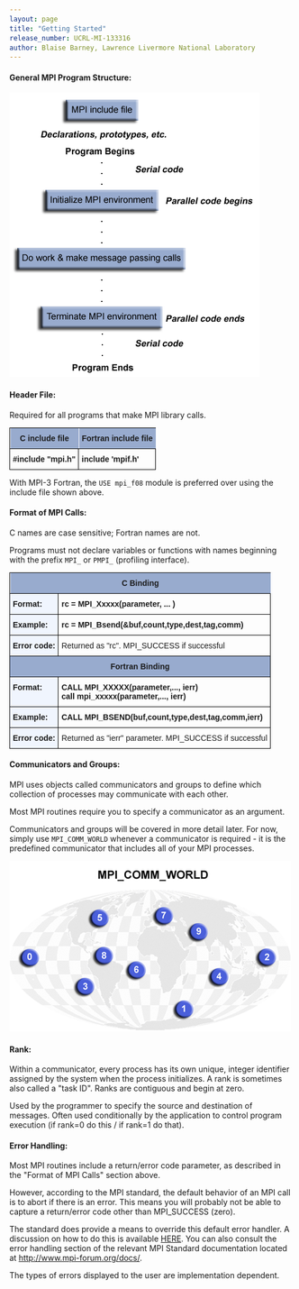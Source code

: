 ```yaml
---
layout: page
title: "Getting Started"
release_number: UCRL-MI-133316
author: Blaise Barney, Lawrence Livermore National Laboratory
---
```


#### General MPI Program Structure:

![prog_structure](images/prog_structure.gif)

#### Header File:

Required for all programs that make MPI library calls.

<table style="border-collapse:collapse;border-spacing:0" class="tg"><thead><tr><th style="background-color:#98ABCE;border-color:black;border-style:solid;border-width:1px;font-family:Arial, sans-serif;font-size:14px;font-weight:bold;overflow:hidden;padding:10px 5px;position:-webkit-sticky;position:sticky;text-align:center;top:-1px;vertical-align:middle;will-change:transform;word-break:normal"><span style="background-color:#98ABCE"> C include file     </span></th><th style="background-color:#98ABCE;border-color:black;border-style:solid;border-width:1px;font-family:Arial, sans-serif;font-size:14px;font-weight:bold;overflow:hidden;padding:10px 5px;position:-webkit-sticky;position:sticky;text-align:center;top:-1px;vertical-align:middle;will-change:transform;word-break:normal"><span style="background-color:#98ABCE">     Fortran include file     </span></th></tr></thead><tbody><tr><td style="border-color:black;border-style:solid;border-width:1px;font-family:Arial, sans-serif;font-size:14px;font-weight:bold;overflow:hidden;padding:10px 5px;text-align:left;vertical-align:top;word-break:normal">#include "mpi.h" </td><td style="border-color:black;border-style:solid;border-width:1px;font-family:Arial, sans-serif;font-size:14px;font-weight:bold;overflow:hidden;padding:10px 5px;text-align:left;vertical-align:top;word-break:normal">include 'mpif.h'</td></tr></tbody></table>

With MPI-3 Fortran, the `USE mpi_f08` module is preferred over using the include file shown above.

#### Format of MPI Calls:

C names are case sensitive; Fortran names are not.

Programs must not declare variables or functions with names beginning with the prefix `MPI_` or `PMPI_` (profiling interface).
<table style="border-collapse:collapse;border-spacing:0" class="tg"><thead><tr><th style="background-color:#98ABCE;border-color:black;border-style:solid;border-width:1px;font-family:Arial, sans-serif;font-size:14px;font-weight:bold;overflow:hidden;padding:10px 5px;position:-webkit-sticky;position:sticky;text-align:center;top:-1px;vertical-align:middle;will-change:transform;word-break:normal" colspan="2"><span style="background-color:#98ABCE">C Binding</span></th></tr></thead><tbody><tr><td style="background-color:#F0F5FE;border-color:black;border-style:solid;border-width:1px;font-family:Arial, sans-serif;font-size:14px;font-weight:bold;overflow:hidden;padding:10px 5px;text-align:left;vertical-align:top;word-break:normal">Format:</td><td style="border-color:black;border-style:solid;border-width:1px;font-family:Arial, sans-serif;font-size:14px;font-weight:bold;overflow:hidden;padding:10px 5px;text-align:left;vertical-align:top;word-break:normal">rc = MPI_Xxxxx(parameter, ... ) </td></tr><tr><td style="background-color:#F0F5FE;border-color:black;border-style:solid;border-width:1px;font-family:Arial, sans-serif;font-size:14px;font-weight:bold;overflow:hidden;padding:10px 5px;text-align:left;vertical-align:top;word-break:normal">Example:</td><td style="border-color:black;border-style:solid;border-width:1px;font-family:Arial, sans-serif;font-size:14px;font-weight:bold;overflow:hidden;padding:10px 5px;text-align:left;vertical-align:top;word-break:normal">rc = MPI_Bsend(&amp;buf,count,type,dest,tag,comm)</td></tr><tr><td style="background-color:#F0F5FE;border-color:black;border-style:solid;border-width:1px;font-family:Arial, sans-serif;font-size:14px;font-weight:bold;overflow:hidden;padding:10px 5px;text-align:left;vertical-align:top;word-break:normal">Error code:</td><td style="border-color:black;border-style:solid;border-width:1px;font-family:Arial, sans-serif;font-size:14px;overflow:hidden;padding:10px 5px;text-align:left;vertical-align:middle;word-break:normal">Returned as "rc". MPI_SUCCESS if successful</td></tr><tr><td style="background-color:#98ABCE;border-color:black;border-style:solid;border-width:1px;font-family:Arial, sans-serif;font-size:14px;font-weight:bold;overflow:hidden;padding:10px 5px;text-align:center;vertical-align:middle;word-break:normal" colspan="2"><span style="background-color:#98ABCE">Fortran Binding</span></td></tr><tr><td style="background-color:#F0F5FE;border-color:black;border-style:solid;border-width:1px;font-family:Arial, sans-serif;font-size:14px;font-weight:bold;overflow:hidden;padding:10px 5px;text-align:left;vertical-align:top;word-break:normal">Format:</td><td style="border-color:black;border-style:solid;border-width:1px;font-family:Arial, sans-serif;font-size:14px;font-weight:bold;overflow:hidden;padding:10px 5px;text-align:left;vertical-align:top;word-break:normal">CALL MPI_XXXXX(parameter,..., ierr)<br>call mpi_xxxxx(parameter,..., ierr) </td></tr><tr><td style="background-color:#F0F5FE;border-color:black;border-style:solid;border-width:1px;font-family:Arial, sans-serif;font-size:14px;font-weight:bold;overflow:hidden;padding:10px 5px;text-align:left;vertical-align:top;word-break:normal">Example:</td><td style="border-color:black;border-style:solid;border-width:1px;font-family:Arial, sans-serif;font-size:14px;font-weight:bold;overflow:hidden;padding:10px 5px;text-align:left;vertical-align:top;word-break:normal">CALL MPI_BSEND(buf,count,type,dest,tag,comm,ierr)</td></tr><tr><td style="background-color:#F0F5FE;border-color:black;border-style:solid;border-width:1px;font-family:Arial, sans-serif;font-size:14px;font-weight:bold;overflow:hidden;padding:10px 5px;text-align:left;vertical-align:top;word-break:normal">Error code:</td><td style="border-color:black;border-style:solid;border-width:1px;font-family:Arial, sans-serif;font-size:14px;overflow:hidden;padding:10px 5px;text-align:left;vertical-align:middle;word-break:normal">Returned as "ierr" parameter. MPI_SUCCESS if successful</td></tr></tbody></table>

#### Communicators and Groups:

MPI uses objects called communicators and groups to define which collection of processes may communicate with each other.

Most MPI routines require you to specify a communicator as an argument.

Communicators and groups will be covered in more detail later. For now, simply use `MPI_COMM_WORLD` whenever a communicator is required - it is the predefined communicator that includes all of your MPI processes.

![comm_world](images/comm_world.gif)

#### Rank:

Within a communicator, every process has its own unique, integer identifier assigned by the system when the process initializes. A rank is sometimes also called a "task ID". Ranks are contiguous and begin at zero.

Used by the programmer to specify the source and destination of messages. Often used conditionally by the application to control program execution (if rank=0 do this / if rank=1 do that).

#### Error Handling:

Most MPI routines include a return/error code parameter, as described in the "Format of MPI Calls" section above.

However, according to the MPI standard, the default behavior of an MPI call is to abort if there is an error. This means you will probably not be able to capture a return/error code other than MPI_SUCCESS (zero).

The standard does provide a means to override this default error handler. A discussion on how to do this is available [HERE](https://computing.llnl.gov/tutorials/mpi/errorHandlers.pdf). You can also consult the error handling section of the relevant MPI Standard documentation located at http://www.mpi-forum.org/docs/.

The types of errors displayed to the user are implementation dependent.
